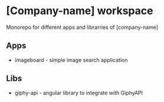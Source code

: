 # [Company-name] workspace

Monorepo for different apps and librarries of [company-name]

## Apps

- imageboard - simple image search application

## Libs

- giphy-api - angular library to integrate with GiphyAPI

